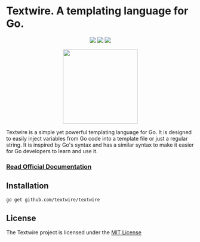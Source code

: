 # Textwire. A templating language for Go.

<p align="center">
<a href="https://github.com/textwire/textwire/actions/workflows/go.yml"><img src="https://github.com/textwire/textwire/actions/workflows/go.yml/badge.svg"></a>
<a href="https://goreportcard.com/report/github.com/textwire/textwire"><img src="https://goreportcard.com/badge/github.com/textwire/textwire"></a>
<a href="https://github.com/textwire/textwire/blob/main/LICENSE"><img src="https://img.shields.io/badge/License-MIT-yellow.svg"></a>
</p>

<p align="center"><img src="https://textwire.github.io/images/logo.png" width="200" height="200" /></p>

Textwire is a simple yet powerful templating language for Go. It is designed to easily inject variables from Go code into a template file or just a regular string. It is inspired by Go's syntax and has a similar syntax to make it easier for Go developers to learn and use it.

### [Read Official Documentation](https://textwire.github.io)

## Installation

```bash
go get github.com/textwire/textwire
```

## License

The Textwire project is licensed under the [MIT License](https://github.com/textwire/textwire/blob/main/LICENSE)